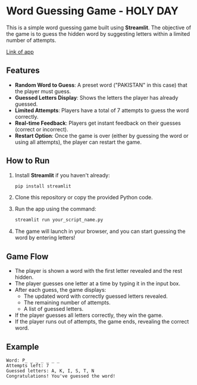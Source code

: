 # Word Guessing Game - HOLY DAY

This is a simple word guessing game built using **Streamlit**. The objective of the game is to guess the hidden word 
by suggesting letters within a limited number of attempts.

[Link of app](https://holy-day-game-u6cetx9zbjgcv4zvagaqfx.streamlit.app/)

## Features

- **Random Word to Guess**: A preset word ("PAKISTAN" in this case) that the player must guess.
- **Guessed Letters Display**: Shows the letters the player has already guessed.
- **Limited Attempts**: Players have a total of 7 attempts to guess the word correctly.
- **Real-time Feedback**: Players get instant feedback on their guesses (correct or incorrect).
- **Restart Option**: Once the game is over (either by guessing the word or using all attempts), the player can
  restart the game.

## How to Run

1. Install **Streamlit** if you haven't already:

    ```bash
    pip install streamlit
    ```

2. Clone this repository or copy the provided Python code.

3. Run the app using the command:

    ```bash
    streamlit run your_script_name.py
    ```

4. The game will launch in your browser, and you can start guessing the word by entering letters!

## Game Flow

- The player is shown a word with the first letter revealed and the rest hidden.
- The player guesses one letter at a time by typing it in the input box.
- After each guess, the game displays:
  - The updated word with correctly guessed letters revealed.
  - The remaining number of attempts.
  - A list of guessed letters.
- If the player guesses all letters correctly, they win the game.
- If the player runs out of attempts, the game ends, revealing the correct word.

## Example

```text
Word: P_ _ _ _ _ _ _ 
Attempts left: 7
Guessed letters: A, K, I, S, T, N
Congratulations! You've guessed the word!
